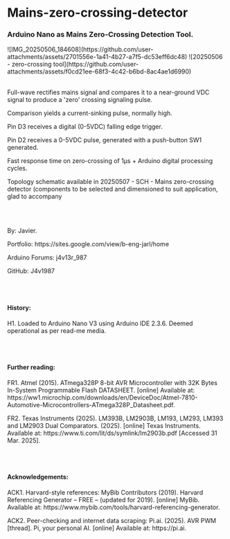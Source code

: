 # Mains-zero-crossing-detector
<h3>Arduino Nano as Mains Zero-Crossing Detection Tool.</h3>
![IMG_20250506_184608](https://github.com/user-attachments/assets/2701556e-1a41-4b27-a7f5-dc53eff6dc48)
![20250506 - zero-crossing tool](https://github.com/user-attachments/assets/f0cd21ee-68f3-4c42-b6bd-8ac4ae1d6990)
<br></br>
<p>Full-wave rectifies mains signal and compares it to a near-ground VDC signal to produce a 'zero' crossing signaling pulse.</p>
<p>Comparison yields a current-sinking pulse, normally high.</p>
<p>Pin D3 receives a digital (0-5VDC) falling edge trigger.</p>
<p>Pin D2 receives a 0-5VDC pulse, generated with a push-button SW1 generated.</p>
<p>Fast response time on zero-crossing of 1µs + Arduino digital processing cycles.</p>
<p>Topology schematic available in 20250507 - SCH - Mains zero-crossing detector (components to be selected and dimensioned to suit application, glad to accompany</p>
<br></br>
<p>By: Javier.</p>
<p>Portfolio: https://sites.google.com/view/b-eng-jarl/home</p>
<p>Arduino Forums: j4v13r_987</p>
<p>GitHub: J4v1987</p>
<br></br>
<h4>History:</h4>
  <p>H1. Loaded to Arduino Nano V3 using Arduino IDE 2.3.6. Deemed operational as per read-me media.</p>
<br></br>
<h4>Further reading:</h4>
  <p>FR1. Atmel (2015). ATmega328P 8-bit AVR Microcontroller with 32K Bytes In-System Programmable Flash DATASHEET. [online] Available at: https://ww1.microchip.com/downloads/en/DeviceDoc/Atmel-7810-Automotive-Microcontrollers-ATmega328P_Datasheet.pdf.</p>
  <p>FR2. Texas Instruments (2025). LM393B, LM2903B, LM193, LM293, LM393 and LM2903 Dual Comparators. (2025). [online] Texas Instruments. Available at: https://www.ti.com/lit/ds/symlink/lm2903b.pdf [Accessed 31 Mar. 2025].</p>
<br></br>
<h4>Acknowledgements:</h4>
  <p>ACK1. Harvard-style references: MyBib Contributors (2019). Harvard Referencing Generator – FREE – (updated for 2019). [online] MyBib. Available at: https://www.mybib.com/tools/harvard-referencing-generator.</p>
  <p>ACK2. Peer-checking and internet data scraping: Pi.ai. (2025). AVR PWM [thread]. Pi, your personal AI. [online] Available at: https://pi.ai.</p>
